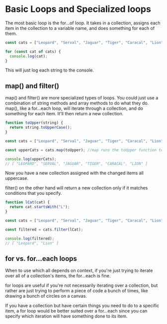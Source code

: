 # Basic Loops and Specialized loops
The most basic loop is the for...of loop. It takes in a collection, assigns each item in the collection to a variable name, and does something for each of them.

```javascript
const cats = ["Leopard", "Serval", "Jaguar", "Tiger", "Caracal", "Lion"];

for (const cat of cats) {
  console.log(cat);
}
```
This will just log each string to the console.

## map() and filter()
map() and filter() are more specialized types of loops. You could just use a combination of string methods and array methods to do what they do. map(), like a for...each loop, will iterate through a collection, and do something for each item. It'll then return a new collection.

```javascript
function toUpper(string) {
  return string.toUpperCase();
}

const cats = ["Leopard", "Serval", "Jaguar", "Tiger", "Caracal", "Lion"];

const upperCats = cats.map(toUpper); //map runs the toUpper function to each item in the cats collection.

console.log(upperCats);
// [ "LEOPARD", "SERVAL", "JAGUAR", "TIGER", "CARACAL", "LION" ]

```
Now you have a new collection assigned with the changed items all uppercase.

filter() on the other hand will return a new collection only if it matches conditions that you specify. 
```javascript
function lCat(cat) {
  return cat.startsWith("L");
}

const cats = ["Leopard", "Serval", "Jaguar", "Tiger", "Caracal", "Lion"];

const filtered = cats.filter(lCat);

console.log(filtered);
// [ "Leopard", "Lion" ]

```

## for vs. for...each loops

When to use which all depends on context, if you're just trying to iterate over all of a collection's items, the for...each is fine. 

for loops are useful if you're not necessarily iterating over a collection, but rather are just trying to perform a piece of code a bunch of times, like drawing a bunch of circles on a canvas. 

If you have a collection but have certain things you need to do to a specific item, a for loop would be better suited over a for...each since you can specify which iteration will have something done to its item.
